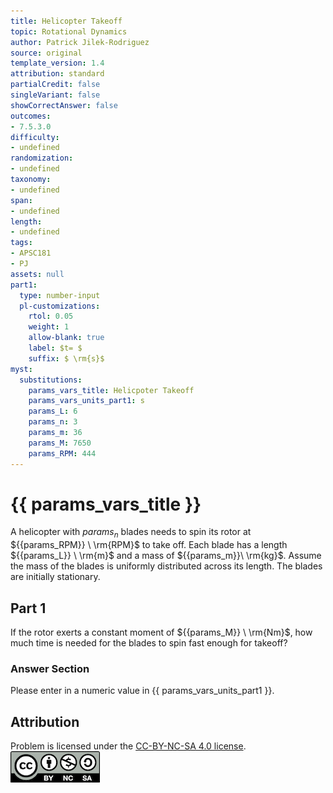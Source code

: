 ```yaml
---
title: Helicopter Takeoff
topic: Rotational Dynamics
author: Patrick Jilek-Rodriguez
source: original
template_version: 1.4
attribution: standard
partialCredit: false
singleVariant: false
showCorrectAnswer: false
outcomes:
- 7.5.3.0
difficulty:
- undefined
randomization:
- undefined
taxonomy:
- undefined
span:
- undefined
length:
- undefined
tags:
- APSC181
- PJ
assets: null
part1:
  type: number-input
  pl-customizations:
    rtol: 0.05
    weight: 1
    allow-blank: true
    label: $t= $
    suffix: $ \rm{s}$
myst:
  substitutions:
    params_vars_title: Helicpoter Takeoff
    params_vars_units_part1: s
    params_L: 6
    params_n: 3
    params_m: 36
    params_M: 7650
    params_RPM: 444
---
```

# {{ params_vars_title }}
A helicopter with ${{params_n}}$ blades needs to spin its rotor at ${{params_RPM}} \ \rm{RPM}$ to take off.
Each blade has a length ${{params_L}} \ \rm{m}$ and a mass of ${{params_m}}\ \rm{kg}$.
Assume the mass of the blades is uniformly distributed across its length.
The blades are initially stationary.

## Part 1

If the rotor exerts a constant moment of ${{params_M}} \ \rm{Nm}$, how much time is needed for the blades to spin fast enough for takeoff?

### Answer Section

Please enter in a numeric value in {{ params_vars_units_part1 }}.

## Attribution

Problem is licensed under the [CC-BY-NC-SA 4.0 license](https://creativecommons.org/licenses/by-nc-sa/4.0/).<br> ![The Creative Commons 4.0 license requiring attribution-BY, non-commercial-NC, and share-alike-SA license.](https://raw.githubusercontent.com/firasm/bits/master/by-nc-sa.png)